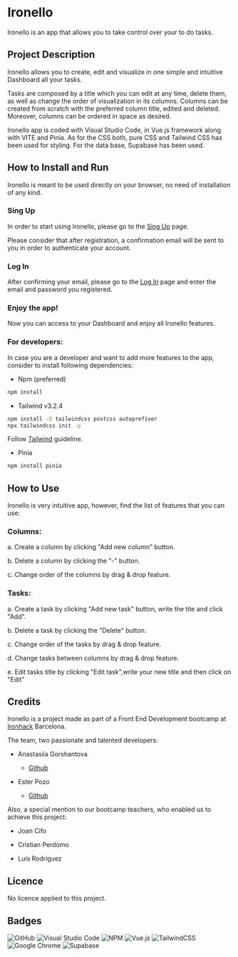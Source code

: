 # **Ironello**

Ironello is an app that allows you to take control over your to do tasks.

## **Project Description**

Ironello allows you to create, edit and visualize  in one simple and intuitive Dashboard all your tasks.

Tasks are composed by a title which you can edit at any time, delete them, as well as change the order of visualization in its columns. Columns can be created from scratch with the preferred column title, edited and deleted. Moreover, columns can be ordered in space as desired.

Ironello app is coded with Visual Studio Code, in Vue.js framework along with VITE and Pinia. As for the CSS both, pure CSS and Tailwind CSS has been used for styling. For the data base, Supabase has been used.

## **How to Install and Run**

Ironello is meant to be used directly on your browser, no need of installation of any kind.

### Sing Up

In order to start using Ironello, please go to the [Sing Up](https://tranquil-licorice-e436a5.netlify.app/Auth/signup) page. 

Please consider that after registration, a confirmation email will be sent to you in order to authenticate your account. 

### Log In

After confirming your email, please go to the [Log In](https://tranquil-licorice-e436a5.netlify.app/Auth/signin) page and enter the email and password you registered.

### Enjoy the app!

Now you can access to your Dashboard and enjoy all Ironello features.

### For developers:

In case you are a developer and want to add more features to the app, consider to install following dependencies:

- Npm (preferred)

```bash
npm install
```

- Tailwind v3.2.4

```bash
npm install -D tailwindcss postcss autoprefixer
npx tailwindcss init -p
```

Follow [Tailwind](https://tailwindcss.com/docs/guides/vite#vue) guideline.

- Pinia

```bash
npm install pinia
```

## **How to Use**

Ironello is very intuitive app, however, find the list of features that you can use:

### Columns:

a. Create a column by clicking "Add new column" button.

b. Delete a column by clicking the "-" button.

c. Change order of the columns by drag & drop feature.

### Tasks:

a. Create a task by clicking "Add new task" button, write the tite and click "Add".

b. Delete a task by clicking the "Delete" button.

c. Change order of the tasks by drag & drop feature.

d. Change tasks between columns by drag & drop feature. 

e. Edit tasks title by clicking "Edit task",write your new title and then click on "Edit"

## **Credits**

Ironello is a project made as part of a Front End Development bootcamp at [Ironhack](https://www.ironhack.com/es) Barcelona.

The team, two passionate and talented developers:

- Anastasiia Gorshantova
  - [Github](https://github.com/Anastasiia118/)

- Ester Pozo
  - [Github](https://github.com/esterpozo)

Also, a special mention to our bootcamp teachers, who enabled us to achieve this project:

- Joan Cifo

- Cristian Perdomo

- Luís Rodríguez

## **Licence**

No licence applied to this project.

## **Badges**

![GitHub](https://img.shields.io/badge/github-%23121011.svg?style=for-the-badge&logo=github&logoColor=white) ![Visual Studio Code](https://img.shields.io/badge/Visual%20Studio%20Code-0078d7.svg?style=for-the-badge&logo=visual-studio-code&logoColor=white)  ![NPM](https://img.shields.io/badge/NPM-%23000000.svg?style=for-the-badge&logo=npm&logoColor=white) ![Vue.js](https://img.shields.io/badge/vuejs-%2335495e.svg?style=for-the-badge&logo=vuedotjs&logoColor=%234FC08D) ![TailwindCSS](https://img.shields.io/badge/tailwindcss-%2338B2AC.svg?style=for-the-badge&logo=tailwind-css&logoColor=white) ![Google Chrome](https://img.shields.io/badge/Google%20Chrome-4285F4?style=for-the-badge&logo=GoogleChrome&logoColor=white) ![Supabase](https://img.shields.io/badge/Supabase-3ECF8E?style=for-the-badge&logo=supabase&logoColor=white) 


